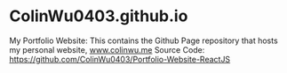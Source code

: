 # ColinWu0403.github.io
My Portfolio Website: This contains the Github Page repository that hosts my personal website, www.colinwu.me
Source Code: https://github.com/ColinWu0403/Portfolio-Website-ReactJS
